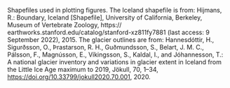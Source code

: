 Shapefiles used in plotting figures. 
The Iceland shapefile is from: Hijmans, R.: Boundary, Iceland [Shapefile], University of California, Berkeley, Museum of Vertebrate Zoology, https://
earthworks.stanford.edu/catalog/stanford-xz811fy7881 (last access: 9 September 2022), 2015.
The glacier outlines are from: Hannesdóttir, H., Sigurðsson, O., Þrastarson, R. H., Guðmundsson, S., Belart, J. M. C., Pálsson, F., Magnússon, E., Víkingsson, S., Kaldal, I., and Jóhannesson, T.: A national glacier
inventory and variations in glacier extent in Iceland from the Little Ice Age maximum to 2019, Jökull, 70, 1–34, https://doi.org/10.33799/jokull2020.70.001, 2020.
